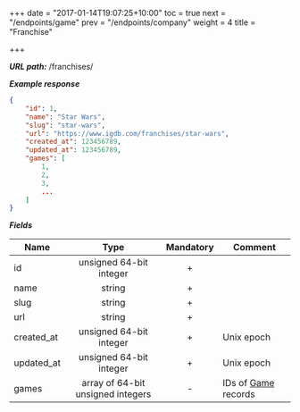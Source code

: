 +++
date = "2017-01-14T19:07:25+10:00"
toc = true
next = "/endpoints/game"
prev = "/endpoints/company"
weight = 4
title = "Franchise"

+++

***URL path:*** /franchises/

***Example response***

```json
{
    "id": 1,
    "name": "Star Wars",
    "slug": "star-wars",
    "url": "https://www.igdb.com/franchises/star-wars",
    "created_at": 123456789,
    "updated_at": 123456789,
    "games": [
        1,
        2,
        3,
        ...
    ]
}
```

***Fields***

| Name       | Type                              | Mandatory | Comment |
| ---------- |:---------------------------------:|:---------:| ------- |
| id         | unsigned 64-bit integer           |     +     ||
| name       | string                            |     +     ||
| slug       | string                            |     +     ||
| url        | string                            |     +     ||
| created_at | unsigned 64-bit integer           |     +     | Unix epoch |
| updated_at | unsigned 64-bit integer           |     +     | Unix epoch |
| games      | array of 64-bit unsigned integers |     -     | IDs of [Game](../game) records |
